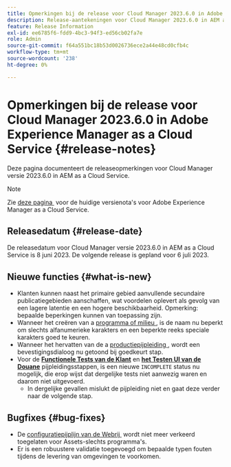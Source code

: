```yaml
---
title: Opmerkingen bij de release voor Cloud Manager 2023.6.0 in Adobe Experience Manager as a Cloud Service
description: Release-aantekeningen voor Cloud Manager 2023.6.0 in AEM as a Cloud Service.
feature: Release Information
exl-id: ee6785f6-fdd9-4bc3-94f3-ed56cb02fa7e
role: Admin
source-git-commit: f64a551bc18b53d0026736ece2a44e48cd0cfb4c
workflow-type: tm+mt
source-wordcount: '238'
ht-degree: 0%

---
```


# Opmerkingen bij de release voor Cloud Manager 2023.6.0 in Adobe Experience Manager as a Cloud Service {#release-notes}

Deze pagina documenteert de releaseopmerkingen voor Cloud Manager versie 2023.6.0 in AEM as a Cloud Service.

>[!NOTE]
>
>Zie [&#x200B; deze pagina &#x200B;](/help/release-notes/release-notes-cloud/release-notes-current.md) voor de huidige versienota&#39;s voor Adobe Experience Manager as a Cloud Service.

## Releasedatum {#release-date}

De releasedatum voor Cloud Manager versie 2023.6.0 in AEM as a Cloud Service is 8 juni 2023. De volgende release is gepland voor 6 juli 2023.

## Nieuwe functies {#what-is-new}

* Klanten kunnen naast het primaire gebied aanvullende secundaire publicatiegebieden aanschaffen, wat voordelen oplevert als gevolg van een lagere latentie en een hogere beschikbaarheid. Opmerking: bepaalde beperkingen kunnen van toepassing zijn.
* Wanneer het creëren van a [&#x200B; programma of milieu &#x200B;](/help/implementing/cloud-manager/getting-access-to-aem-in-cloud/program-types.md), is de naam nu beperkt om slechts alfanumerieke karakters en een beperkte reeks speciale karakters goed te keuren.
* Wanneer het hervatten van de a [&#x200B; productiepijpleiding &#x200B;](/help/implementing/cloud-manager/configuring-pipelines/configuring-production-pipelines.md), wordt een bevestigingsdialoog nu getoond bij goedkeurt stap.
* Voor de **[Functionele Tests van de Klant](/help/implementing/cloud-manager/functional-testing.md#custom-functional-testing)** en **[het Testen UI van de Douane](/help/implementing/cloud-manager/ui-testing.md)** pijpleidingsstappen, is een nieuwe `INCOMPLETE` status nu mogelijk, die erop wijst dat dergelijke tests niet aanwezig waren en daarom niet uitgevoerd.
   * In dergelijke gevallen mislukt de pijpleiding niet en gaat deze verder naar de volgende stap.

## Bugfixes {#bug-fixes}

* De [&#x200B; configuratiepijplijn van de Webrij &#x200B;](/help/implementing/cloud-manager/configuring-pipelines/introduction-ci-cd-pipelines.md#web-tier-config-pipelines) wordt niet meer verkeerd toegelaten voor Assets-slechts programma&#39;s.
* Er is een robuustere validatie toegevoegd om bepaalde typen fouten tijdens de levering van omgevingen te voorkomen.
